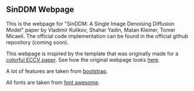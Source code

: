 ## <b>SinDDM Webpage</b>

This is the webpage for "SinDDM: A Single Image Denoising Diffusion Model" paper by Vladimir Kulikov, Shahar Yadin, Matan Kleiner, Tomer Micaeli. 
The official code implementation can be found in the official github repository (coming soon). 

This webpage is inspired by the template that was originally made for a [colorful ECCV paper](http://richzhang.github.io/colorization/). See how the original webpage looks [here](https://richzhang.github.io/webpage-template).

A lot of features are taken from [bootstrap](https://getbootstrap.com/).

All fonts are taken from [font awesome](https://fontawesome.com/).
